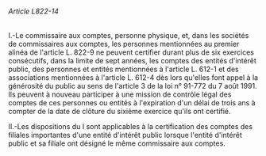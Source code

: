###### Article L822-14

I.-Le commissaire aux comptes, personne physique, et, dans les sociétés de commissaires aux comptes, les personnes mentionnées au premier alinéa de l'article L. 822-9 ne peuvent certifier durant plus de six exercices consécutifs, dans la limite de sept années, les comptes des entités d'intérêt public, des personnes et entités mentionnées à l'article L. 612-1 et des associations mentionnées à l'article L. 612-4 dès lors qu'elles font appel à la générosité du public au sens de l'article 3 de la loi n° 91-772 du 7 août 1991. Ils peuvent à nouveau participer à une mission de contrôle légal des comptes de ces personnes ou entités à l'expiration d'un délai de trois ans à compter de la date de clôture du sixième exercice qu'ils ont certifié.

II.-Les dispositions du I sont applicables à la certification des comptes des filiales importantes d'une entité d'intérêt public lorsque l'entité d'intérêt public et sa filiale ont désigné le même commissaire aux comptes.

